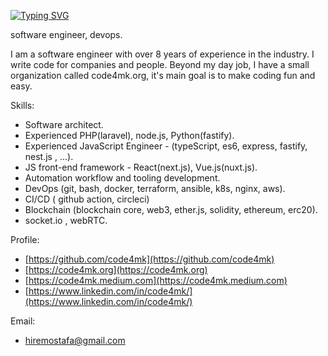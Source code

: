 [![Typing SVG](https://readme-typing-svg.herokuapp.com?lines=code+artist+%2C+devops;software+engineer)](https://git.io/typing-svg)

software engineer, devops.


I am a software engineer with over 8 years of experience in the industry. I write code for companies and people. Beyond my day job, I have a small organization called code4mk.org, it's main goal is to make coding fun and easy.

Skills:
- Software architect.
- Experienced PHP(laravel), node.js, Python(fastify).
- Experienced JavaScript Engineer - (typeScript, es6, express, fastify, nest.js , ...).
- JS front-end framework - React(next.js), Vue.js(nuxt.js).
- Automation workflow and tooling development.
- DevOps (git, bash, docker, terraform, ansible, k8s, nginx, aws).
- CI/CD ( github action, circleci)
- Blockchain (blockchain core, web3, ether.js, solidity, ethereum, erc20).
- socket.io , webRTC. 


Profile:
- [https://github.com/code4mk](https://github.com/code4mk)
- [https://code4mk.org](https://code4mk.org)
- [https://code4mk.medium.com](https://code4mk.medium.com)
- [https://www.linkedin.com/in/code4mk/](https://www.linkedin.com/in/code4mk/)

Email:
- hiremostafa@gmail.com
